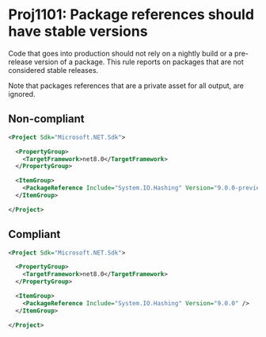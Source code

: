 ﻿---
parent: Other
ancestor: MSBuild
permalink: /rules/Proj1101
---

# Proj1101: Package references should have stable versions
Code that goes into production should not rely on a nightly build or a
pre-release version of a package. This rule reports on packages that are not
considered stable releases.

Note that packages references that are a private asset for all output, are ignored.

## Non-compliant
``` xml
<Project Sdk="Microsoft.NET.Sdk">

  <PropertyGroup>
    <TargetFramework>net8.0</TargetFramework>
  </PropertyGroup>

  <ItemGroup>
    <PackageReference Include="System.IO.Hashing" Version="9.0.0-preview.7.24405.7" />
  </ItemGroup>

</Project>
```

## Compliant
``` xml
<Project Sdk="Microsoft.NET.Sdk">

  <PropertyGroup>
    <TargetFramework>net8.0</TargetFramework>
  </PropertyGroup>

  <ItemGroup>
    <PackageReference Include="System.IO.Hashing" Version="9.0.0" />
  </ItemGroup>

</Project>
```
